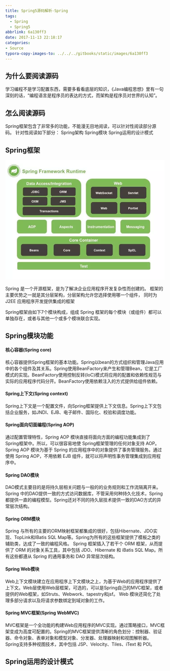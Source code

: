 ```yaml
---
title: Spring5源码解析-Spring
tags:
  - Spring
  - Spring5
abbrlink: 6a130ff3
date: 2017-11-13 22:18:17
categories:
- Source
typora-copy-images-to: ../../../gitbooks/static/images/6a130ff3
---
```


## 为什么要阅读源码

学习编程不是学习配置东西，需要多看看底层的知识，《Java编程思想》里有一句深刻的话，“编程语言是程序员的表达的方式，而架构是程序员对世界的认知”。 

## 怎么阅读源码

Spring框架包含了非常多的功能，不能漫无目地阅读，可以针对性阅读部分源码。
针对性阅读如下部分：
Spring架构
Spring模块
Spring运用的设计模式

## Spring框架

![img](../../../gitbooks/static/images/6a130ff3/7445574-6c604b7559a79729.webp)

Spring 是一个开源框架，是为了解决企业应用程序开发复杂性而创建的。
框架的主要优势之一就是其分层架构，分层架构允许您选择使用哪一个组件，
同时为 J2EE 应用程序开发提供集成的框架

Spring框架由如下7个模块构成，组成 Spring 框架的每个模块（或组件）都可以单独存在，或者与其他一个或多个模块联合实现。

## Spring模块功能

#### 核心容器(Spring core)

核心容器提供Spring框架的基本功能。Spring以bean的方式组织和管理Java应用中的各个组件及其关系。Spring使用BeanFactory来产生和管理Bean，它是工厂模式的实现。BeanFactory使用控制反转(IoC)模式将应用的配置和依赖性规范与实际的应用程序代码分开。BeanFactory使用依赖注入的方式提供给组件依赖。

#### Spring上下文(Spring context)

Spring上下文是一个配置文件，向Spring框架提供上下文信息。Spring上下文包括企业服务，如JNDI、EJB、电子邮件、国际化、校验和调度功能。

#### Spring面向切面编程(Spring AOP)

通过配置管理特性，Spring AOP 模块直接将面向方面的编程功能集成到了 Spring框架中。所以，可以很容易地使 Spring框架管理的任何对象支持 AOP。Spring AOP 模块为基于 Spring 的应用程序中的对象提供了事务管理服务。通过使用 Spring AOP，不用依赖 EJB 组件，就可以将声明性事务管理集成到应用程序中。

#### Spring DAO模块

DAO模式主要目的是将持久层相关问题与一般的的业务规则和工作流隔离开来。Spring 中的DAO提供一致的方式访问数据库，不管采用何种持久化技术，Spring都提供一直的编程模型。Spring还对不同的持久层技术提供一致的DAO方式的异常层次结构。

#### Spring ORM模块

Spring 与所有的主要的ORM映射框架都集成的很好，包括Hibernate、JDO实现、TopLink和IBatis SQL Map等。Spring为所有的这些框架提供了模板之类的辅助类，达成了一致的编程风格。
Spring 框架插入了若干个 ORM 框架，从而提供了 ORM 的对象关系工具，其中包括 JDO、Hibernate 和 iBatis SQL Map。所有这些都遵从 Spring 的通用事务和 DAO 异常层次结构。

#### Spring Web模块

Web上下文模块建立在应用程序上下文模块之上，为基于Web的应用程序提供了上下文。Web层使用Web层框架，可选的，可以是Spring自己的MVC框架，或者提供的Web框架，如Struts、Webwork、tapestry和jsf。
Web 模块还简化了处理多部分请求以及将请求参数绑定到域对象的工作。

#### Spring MVC框架(Spring WebMVC)

MVC框架是一个全功能的构建Web应用程序的MVC实现。通过策略接口，MVC框架变成为高度可配置的。Spring的MVC框架提供清晰的角色划分：控制器、验证器、命令对象、表单对象和模型对象、分发器、处理器映射和视图解析器。Spring支持多种视图技术，其中包括 JSP、Velocity、Tiles、iText 和 POI。

## Spring运用的设计模式

